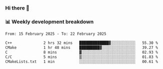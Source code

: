 ### Hi there 👋

### 📊 Weekly development breakdown
<!--START_SECTION:waka-->

```txt
From: 15 February 2025 - To: 22 February 2025

C++              2 hrs 32 mins   █████████████▓░░░░░░░░░░░   55.30 %
CMake            1 hr 48 mins    █████████▓░░░░░░░░░░░░░░░   39.27 %
C                8 mins          ▓░░░░░░░░░░░░░░░░░░░░░░░░   02.93 %
C/C              5 mins          ▒░░░░░░░░░░░░░░░░░░░░░░░░   01.83 %
CMakeLists.txt   1 min           ░░░░░░░░░░░░░░░░░░░░░░░░░   00.61 %
```

<!--END_SECTION:waka-->
